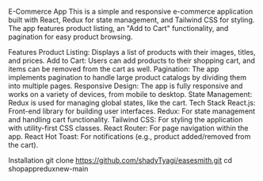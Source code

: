 E-Commerce App
This is a simple and responsive e-commerce application built with React, Redux for state management, and Tailwind CSS for styling. The app features product listing, an "Add to Cart" functionality, and pagination for easy product browsing.

Features
Product Listing: Displays a list of products with their images, titles, and prices.
Add to Cart: Users can add products to their shopping cart, and items can be removed from the cart as well.
Pagination: The app implements pagination to handle large product catalogs by dividing them into multiple pages.
Responsive Design: The app is fully responsive and works on a variety of devices, from mobile to desktop.
State Management: Redux is used for managing global states, like the cart.
Tech Stack
React.js: Front-end library for building user interfaces.
Redux: For state management and handling cart functionality.
Tailwind CSS: For styling the application with utility-first CSS classes.
React Router: For page navigation within the app.
React Hot Toast: For notifications (e.g., product added/removed from the cart).

Installation
git clone https://github.com/shadyTyagi/easesmith.git
cd shopappreduxnew-main
